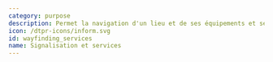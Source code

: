 ```yaml
---
category: purpose
description: Permet la navigation d'un lieu et de ses équipements et services.
icon: /dtpr-icons/inform.svg
id: wayfinding_services
name: Signalisation et services
---
```

